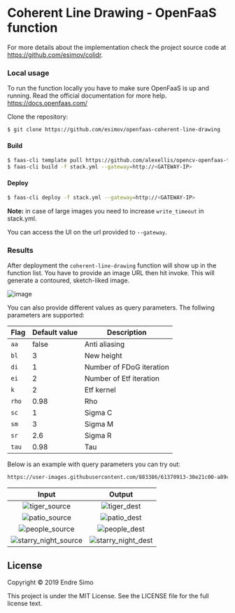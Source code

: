 # Coherent Line Drawing - OpenFaaS function

For more details about the implementation check the project source code at https://github.com/esimov/colidr.

### Local usage
To run the function locally you have to make sure OpenFaaS is up and running. Read the official documentation for more help. https://docs.openfaas.com/

Clone the repository:
```bash
$ git clone https://github.com/esimov/openfaas-coherent-line-drawing
```

#### Build
```bash 
$ faas-cli template pull https://github.com/alexellis/opencv-openfaas-template
$ faas-cli build -f stack.yml --gateway=http://<GATEWAY-IP>
```

#### Deploy
```bash 
$ faas-cli deploy -f stack.yml --gateway=http://<GATEWAY-IP>
```

**Note:** in case of large images you need to increase `write_timeout` in stack.yml.

You can access the UI on the url provided to `--gateway`. 

### Results
After deployment the `coherent-line-drawing` function will show up in the function list. You have to provide an image URL then hit invoke. This will generate a contoured, sketch-liked image.

![image](https://user-images.githubusercontent.com/883386/61373248-fd09f500-a8a1-11e9-9bb2-55aa3f0722e6.png)

You can also provide different values as query parameters. The follwing parameters are supported:

| Flag | Default value | Description |
| --- | --- | --- |
| `aa` | false | Anti aliasing |
| `bl` | 3 | New height |
| `di` | 1 | Number of FDoG iteration |
| `ei` | 2 | Number of Etf iteration |
| `k` | 2 | Etf kernel |
| `rho` | 0.98 | Rho |
| `sc` | 1 | Sigma C |
| `sm` | 3 | Sigma M |
| `sr` | 2.6 | Sigma R |
| `tau` | 0.98 | Tau |

Below is an example with query parameters you can try out:
```bash
https://user-images.githubusercontent.com/883386/61370913-30e21c00-a89c-11e9-8edf-f4b59b59793c.jpg?k=2&sr=2.9&sm=3.5&tau=0.999&aa=1&ei=2&di=1
```

| Input | Output
|:--:|:--:|
| ![tiger_source](https://user-images.githubusercontent.com/883386/61370913-30e21c00-a89c-11e9-8edf-f4b59b59793c.jpg) | ![tiger_dest](https://user-images.githubusercontent.com/883386/60795443-5cfeee00-a174-11e9-9fd4-6ceb9a02ca21.png) |
| ![patio_source](https://user-images.githubusercontent.com/883386/61370926-37709380-a89c-11e9-8b2c-157482c27192.jpg) | ![patio_dest](https://user-images.githubusercontent.com/883386/60726045-40c83a80-9f43-11e9-9d53-7f190889e4bc.jpg) |
| ![people_source](https://user-images.githubusercontent.com/883386/61370965-4bb49080-a89c-11e9-9ec6-e5fde965a046.jpg) | ![people_dest](https://user-images.githubusercontent.com/883386/60795438-5c665780-a174-11e9-8c8a-365bd8eda329.png) |
| ![starry_night_source](https://user-images.githubusercontent.com/883386/61370917-32abdf80-a89c-11e9-98ae-7c06635066bf.jpg) | ![starry_night_dest](https://user-images.githubusercontent.com/883386/60795440-5c665780-a174-11e9-9804-d5e56d0c49e7.png) |


## License

Copyright © 2019 Endre Simo

This project is under the MIT License. See the LICENSE file for the full license text.

